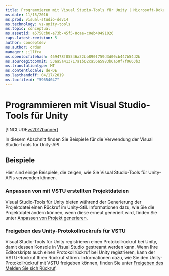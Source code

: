 ```yaml
---
title: Programmieren mit Visual Studio-Tools für Unity | Microsoft-Dokumentation
ms.date: 11/15/2016
ms.prod: visual-studio-dev14
ms.technology: vs-unity-tools
ms.topic: conceptual
ms.assetid: a5758cb0-e73b-45f5-8cae-c0eb40491026
caps.latest.revision: 5
author: conceptdev
ms.author: crdun
manager: jillfra
ms.openlocfilehash: 469478f05546a32bb890f759d3d00cb447b54d2b
ms.sourcegitcommit: 53aa5a413717a1b62ca56a5983b6a50f7f0663b3
ms.translationtype: MT
ms.contentlocale: de-DE
ms.lasthandoff: 04/17/2019
ms.locfileid: "59654047"
---
```

# <a name="programming-visual-studio-tools-for-unity"></a>Programmieren mit Visual Studio-Tools für Unity
[!INCLUDE[vs2017banner](../includes/vs2017banner.md)]

In diesem Abschnitt finden Sie Beispiele für die Verwendung der Visual Studio-Tools für Unity-API.  
  
## <a name="examples"></a>Beispiele  
 Hier sind einige Beispiele, die zeigen, wie Sie Visual Studio-Tools für Unity-APIs verwenden können.  
  
### <a name="customize-project-files-created-by-vstu"></a>Anpassen von mit VSTU erstellten Projektdateien  
 Visual Studio-Tools für Unity bieten während der Generierung der Projektdatei einen Rückruf im Unity-Stil. Informationen dazu, wie Sie die Projektdatei ändern können, wenn diese erneut generiert wird, finden Sie unter [Anpassen von Projekt generieren](../cross-platform/customize-project-files-created-by-vstu.md).  
  
### <a name="share-the-unity-log-callback-with-vstu"></a>Freigeben des Unity-Protokollrückrufs für VSTU  
 Visual Studio-Tools für Unity registrieren einen Protokollrückruf bei Unity, damit dessen Konsole in Visual Studio gestreamt werden kann. Wenn Ihre Editorskripts auch einen Protokollrückruf bei Unity registrieren, kann der VSTU-Rückruf Ihren Rückruf stören. Informationen dazu, wie Sie den Unity-Protokollrückruf mit VSTU freigeben können, finden Sie unter [Freigeben des Melden Sie sich Rückruf](../cross-platform/share-the-unity-log-callback-with-vstu.md).
